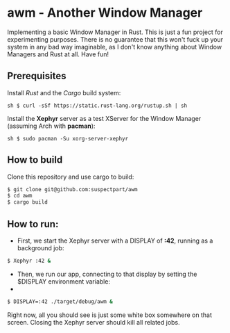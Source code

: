# awm - Another Window Manager

Implementing a basic Window Manager in Rust. This is just a fun project for experimenting purposes. There is no guarantee that this won't fuck up your system in any bad way imaginable, as I don't know anything about Window Managers and Rust at all. Have fun!

## Prerequisites

Install *Rust* and the *Cargo* build system:

`sh
$ curl -sSf https://static.rust-lang.org/rustup.sh | sh
`

Install the **Xephyr** server as a test XServer for the Window Manager (assuming Arch with **pacman**):

`sh
$ sudo pacman -Su xorg-server-xephyr
`

## How to build

Clone this repository and use cargo to build:

```sh
$ git clone git@github.com:suspectpart/awm 
$ cd awm 
$ cargo build 
```

## How to run: 

- First, we start the Xephyr server with a DISPLAY of **:42**, running as a background job:

```sh
$ Xephyr :42 &  
```

- Then, we run our app, connecting to that display by setting the $DISPLAY environment variable:
- 
```sh
$ DISPLAY=:42 ./target/debug/awm &
```

Right now, all you should see is just some white box somewhere on that screen. Closing the Xephyr server should kill all related jobs.
